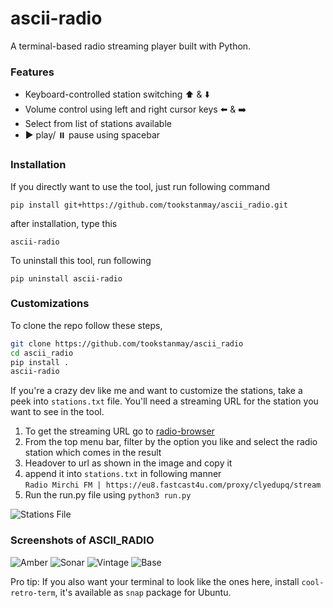 # ascii-radio

A terminal-based radio streaming player built with Python.

### Features
- Keyboard-controlled station switching ⬆️ & ⬇️
- Volume control using left and right cursor keys ⬅️ & ➡️
- Select from list of stations available
- ▶️ play/ ⏸️ pause using spacebar 

### Installation
If you directly want to use the tool, just run following command
```
pip install git+https://github.com/tookstanmay/ascii_radio.git
```
after installation, type this
```
ascii-radio
```

To uninstall this tool, run following
```
pip uninstall ascii-radio
```

### Customizations

To clone the repo follow these steps,
```bash
git clone https://github.com/tookstanmay/ascii_radio
cd ascii_radio
pip install .
ascii-radio
```

If you're a crazy dev like me and want to customize the stations, take a peek into ```stations.txt``` file. You'll need a streaming URL for the station you want to see in the tool.
1. To get the streaming URL go to [radio-browser](https://www.radio-browser.info/)
2. From the top menu bar, filter by the option you like and select the radio station which comes in the result
3. Headover to url as shown in the image and copy it
4. append it into ```stations.txt``` in following manner<br>
   ```Radio Mirchi FM | https://eu8.fastcast4u.com/proxy/clyedupq/stream```
5. Run the run.py file using ```python3 run.py```

![Stations File](assets/stations.png)

### Screenshots of ASCII_RADIO

![Amber](assets/amber.png)
![Sonar](assets/sonar.png)
![Vintage](assets/vintage.png)
![Base](assets/base.png)





Pro tip: If you also want your terminal to look like the ones here, install ```cool-retro-term```, it's available as ```snap``` package for Ubuntu.   
